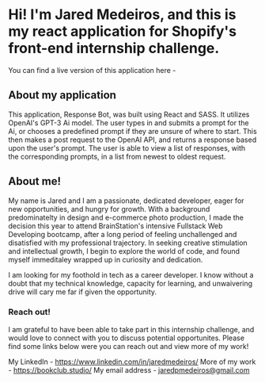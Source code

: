 # Hi! I'm Jared Medeiros, and this is my react application for Shopify's front-end internship challenge.

You can find a live version of this application here - 

## About my application

This application, Response Bot, was built using React and SASS. It utilizes OpenAI's GPT-3 Ai model. The user types in and submits a prompt for the Ai, or chooses a predefined prompt if they are unsure of where to start. This then makes a post request to the OpenAI API, and returns a response based upon the user's prompt. The user is able to view a list of responses, with the corresponding prompts, in a list from newest to oldest request.

## About me!

My name is Jared and I am a passionate, dedicated developer, eager for new opportunities, and hungry for growth. With a background predominatelty in design and e-commerce photo production, I made the decision this year to attend BrainStation's intensive Fullstack Web Developing bootcamp, after a long period of feeling unchallenged and disatisfied with my professional trajectory. In seeking creative stimulation and intellectual growth, I begin to explore the world of code, and found myself immeditaley wrapped up in curiosity and dedication.

I am looking for my foothold in tech as a career developer. I know without a doubt that my technical knowledge, capacity for learning, and unwaivering drive will cary me far if given the opportunity. 

### Reach out!

I am grateful to have been able to take part in this internship challenge, and would love to connect with you to discuss potential opportunites. Please find some links below were you can reach out and view more of my work!

My LinkedIn - https://www.linkedin.com/in/jaredmedeiros/
More of my work - https://bookclub.studio/
My email address - jaredpmedeiros@gmail.com
